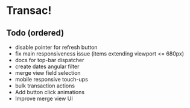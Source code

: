 # Transac!

## Todo (ordered)

- disable pointer for refresh button
- fix main responsiveness issue (items extending viewport <= 680px)
- docs for top-bar dispatcher
- create dates angular filter
- merge view field selection
- mobile responsive touch-ups
- bulk transaction actions
- Add button click animations
- Improve merge view UI
